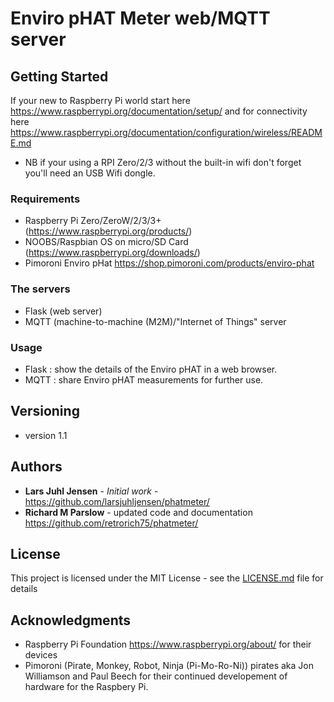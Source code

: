 # Enviro pHAT Meter web/MQTT server 

## Getting Started
If your new to Raspberry Pi world start here https://www.raspberrypi.org/documentation/setup/
and for connectivity here https://www.raspberrypi.org/documentation/configuration/wireless/README.md
* NB if your using a RPI Zero/2/3 without the built-in wifi don't forget you'll need an USB Wifi dongle.

### Requirements
* Raspberry Pi Zero/ZeroW/2/3/3+ (https://www.raspberrypi.org/products/)
* NOOBS/Raspbian OS on micro/SD Card (https://www.raspberrypi.org/downloads/)
* Pimoroni Enviro pHat https://shop.pimoroni.com/products/enviro-phat

### The servers
* Flask (web server)
* MQTT (machine-to-machine (M2M)/"Internet of Things" server 

### Usage
* Flask : show the details of the Enviro pHAT in a web browser.
* MQTT : share Enviro pHAT measurements for further use.

## Versioning
* version 1.1

## Authors
* **Lars Juhl Jensen** - *Initial work* - https://github.com/larsjuhljensen/phatmeter/ 
* **Richard M Parslow** - updated code and documentation https://github.com/retrorich75/phatmeter/
## License

This project is licensed under the MIT License - see the [LICENSE.md](LICENSE.md) file for details

## Acknowledgments
* Raspberry Pi Foundation https://www.raspberrypi.org/about/ for their devices 
* Pimoroni (Pirate, Monkey, Robot, Ninja (Pi-Mo-Ro-Ni)) pirates aka Jon Williamson and Paul Beech for their continued developement of hardware for the Raspbery Pi.

